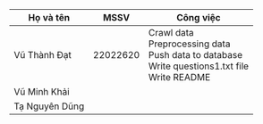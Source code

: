 | Họ và tên | MSSV | Công việc
|-----------|------|-----------
| Vũ Thành Đạt| 22022620 | Crawl data<br> Preprocessing data<br> Push data to database<br> Write questions1.txt file<br> Write README|
| Vũ Minh Khải|          |                     |
|Tạ Nguyên Dũng|         |                     |

